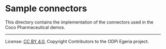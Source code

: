 <!-- SPDX-License-Identifier: CC-BY-4.0 -->
<!-- Copyright Contributors to the ODPi Egeria project. -->

# Sample connectors

This directory contains the implementation of the connectors used in the Coco Pharmaceutical demos.




----
License: [CC BY 4.0](https://creativecommons.org/licenses/by/4.0/),
Copyright Contributors to the ODPi Egeria project.